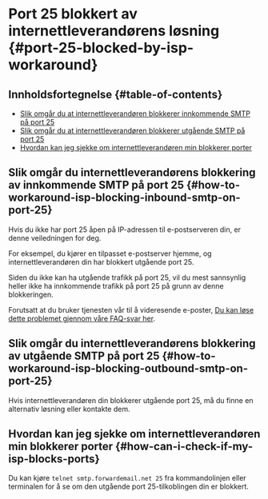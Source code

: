 # Port 25 blokkert av internettleverandørens løsning {#port-25-blocked-by-isp-workaround}

## Innholdsfortegnelse {#table-of-contents}

* [Slik omgår du at internettleverandøren blokkerer innkommende SMTP på port 25](#how-to-workaround-isp-blocking-inbound-smtp-on-port-25)
* [Slik omgår du at internettleverandøren blokkerer utgående SMTP på port 25](#how-to-workaround-isp-blocking-outbound-smtp-on-port-25)
* [Hvordan kan jeg sjekke om internettleverandøren min blokkerer porter](#how-can-i-check-if-my-isp-blocks-ports)

## Slik omgår du internettleverandørens blokkering av innkommende SMTP på port 25 {#how-to-workaround-isp-blocking-inbound-smtp-on-port-25}

Hvis du ikke har port 25 åpen på IP-adressen til e-postserveren din, er denne veiledningen for deg.

For eksempel, du kjører en tilpasset e-postserver hjemme, og internettleverandøren din har blokkert utgående port 25.

Siden du ikke kan ha utgående trafikk på port 25, vil du mest sannsynlig heller ikke ha innkommende trafikk på port 25 på grunn av denne blokkeringen.

Forutsatt at du bruker tjenesten vår til å videresende e-poster, [Du kan løse dette problemet gjennom våre FAQ-svar her](/faq#can-i-forward-emails-to-ports-other-than-25-eg-if-my-isp-has-blocked-port-25).

## Slik omgår du internettleverandørens blokkering av utgående SMTP på port 25 {#how-to-workaround-isp-blocking-outbound-smtp-on-port-25}

Hvis internettleverandøren din blokkerer utgående port 25, må du finne en alternativ løsning eller kontakte dem.

## Hvordan kan jeg sjekke om internettleverandøren min blokkerer porter {#how-can-i-check-if-my-isp-blocks-ports}

Du kan kjøre `telnet smtp.forwardemail.net 25` fra kommandolinjen eller terminalen for å se om den utgående port 25-tilkoblingen din er blokkert.